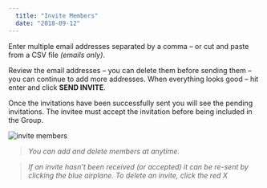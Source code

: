 ```yaml
---
  title: "Invite Members"
  date: "2018-09-12"
---
```

Enter multiple email addresses separated by a comma – or cut and paste from a CSV file *(emails only)*.

Review the email addresses – you can delete them before sending them – you can continue to add more addresses. When everything looks good – hit enter and click **SEND INVITE**.

Once the invitations have been successfully sent you will see the pending invitations. The invitee must accept the invitation before being included in the Group.

![invite members](https://s3.ca-central-1.amazonaws.com/lorros2.data/onlineManual/invite-members.gif "invite members")

>*You can add and delete members at anytime.*

>*If an invite hasn't been received (or accepted) it can be re-sent by clicking the blue airplane. To delete an invite, click the red X*